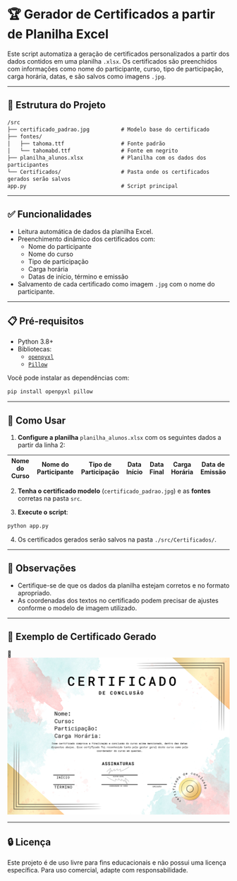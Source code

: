 
# 🏆 Gerador de Certificados a partir de Planilha Excel

Este script automatiza a geração de certificados personalizados a partir dos dados contidos em uma planilha `.xlsx`. Os certificados são preenchidos com informações como nome do participante, curso, tipo de participação, carga horária, datas, e são salvos como imagens `.jpg`.

---

## 📁 Estrutura do Projeto

```
/src
├── certificado_padrao.jpg          # Modelo base do certificado
├── fontes/
│   ├── tahoma.ttf                  # Fonte padrão
│   └── tahomabd.ttf                # Fonte em negrito
├── planilha_alunos.xlsx            # Planilha com os dados dos participantes
└── Certificados/                   # Pasta onde os certificados gerados serão salvos
app.py                              # Script principal
```

---

## ✅ Funcionalidades

- Leitura automática de dados da planilha Excel.
- Preenchimento dinâmico dos certificados com:
  - Nome do participante
  - Nome do curso
  - Tipo de participação
  - Carga horária
  - Datas de início, término e emissão
- Salvamento de cada certificado como imagem `.jpg` com o nome do participante.

---

## 📋 Pré-requisitos

- Python 3.8+
- Bibliotecas:
  - [`openpyxl`](https://pypi.org/project/openpyxl/)
  - [`Pillow`](https://pypi.org/project/Pillow/)

Você pode instalar as dependências com:

```bash
pip install openpyxl pillow
```

---

## 🚀 Como Usar

1. **Configure a planilha** `planilha_alunos.xlsx` com os seguintes dados a partir da linha 2:

| Nome do Curso | Nome do Participante | Tipo de Participação | Data Início | Data Final | Carga Horária | Data de Emissão |
|---------------|----------------------|-----------------------|-------------|------------|----------------|------------------|

2. **Tenha o certificado modelo** (`certificado_padrao.jpg`) e as **fontes** corretas na pasta `src`.

3. **Execute o script**:

```bash
python app.py
```

4. Os certificados gerados serão salvos na pasta `./src/Certificados/`.

---

## 📝 Observações

- Certifique-se de que os dados da planilha estejam corretos e no formato apropriado.
- As coordenadas dos textos no certificado podem precisar de ajustes conforme o modelo de imagem utilizado.

---

## 📌 Exemplo de Certificado Gerado

📸 ![Exemplo de Certificado](src/certificado_padrao.jpg)

---

## 🔒 Licença

Este projeto é de uso livre para fins educacionais e não possui uma licença específica. Para uso comercial, adapte com responsabilidade.
